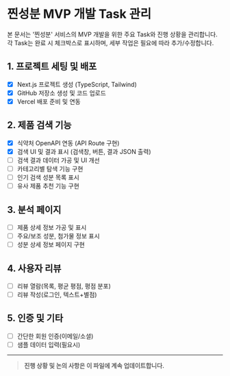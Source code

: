 # 찐성분 MVP 개발 Task 관리

본 문서는 '찐성분' 서비스의 MVP 개발을 위한 주요 Task와 진행 상황을 관리합니다. 각 Task는 완료 시 체크박스로 표시하며, 세부 작업은 필요에 따라 추가/수정합니다.

## 1. 프로젝트 세팅 및 배포
- [x] Next.js 프로젝트 생성 (TypeScript, Tailwind)
- [x] GitHub 저장소 생성 및 코드 업로드
- [x] Vercel 배포 준비 및 연동

## 2. 제품 검색 기능
- [x] 식약처 OpenAPI 연동 (API Route 구현)
- [x] 검색 UI 및 결과 표시 (검색창, 버튼, 결과 JSON 출력)
- [ ] 검색 결과 데이터 가공 및 UI 개선
- [ ] 카테고리별 탐색 기능 구현
- [ ] 인기 검색 성분 목록 표시
- [ ] 유사 제품 추천 기능 구현

## 3. 분석 페이지
- [ ] 제품 상세 정보 가공 및 표시
- [ ] 주요/보조 성분, 첨가물 정보 표시
- [ ] 성분 상세 정보 페이지 구현

## 4. 사용자 리뷰
- [ ] 리뷰 열람(목록, 평균 평점, 평점 분포)
- [ ] 리뷰 작성(로그인, 텍스트+별점)

## 5. 인증 및 기타
- [ ] 간단한 회원 인증(이메일/소셜)
- [ ] 샘플 데이터 입력(필요시)

---

> **진행 상황 및 논의 사항은 이 파일에 계속 업데이트합니다.** 